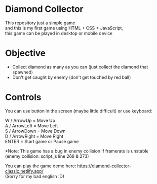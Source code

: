 # Diamond Collector
This repository just a simple game \
and this is my first game using HTML + CSS + JavaScript,\
this game can be played in desktop or mobile device

# Objective
- Collect diamond as many as you can (just collect the diamond that spawned)
- Don't get caught by enemy (don't get touched by red ball)

# Controls
You can use button in the screen (maybe little difficult) or use keyboard:

W / ArrowUp = Move Up\
A / ArrowLeft = Move Left\
S / ArrowDown = Move Down\
D / ArrowRight = Move Right\
ENTER = Start game or Pause game

*Note: This game has a bug in enemy collision if framerate is unstable (enemy collision: script.js line 269 & 273)

You can play the game demo here: https://diamond-collector-classic.netlify.app/ \
(Sorry for my bad english :D)
